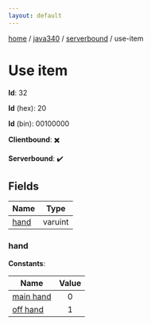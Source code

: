 ```yaml
---
layout: default
---
```


[home](/)  /  [java340](/protocol/java340)  /  [serverbound](/protocol/java340/serverbound)  /  use-item

# Use item

**Id**: 32

**Id** (hex): 20

**Id** (bin): 00100000

**Clientbound**: ✖️

**Serverbound**: ✔️

## Fields

Name | Type
---|---
[hand](#hand) | varuint

### hand

**Constants**:

Name | Value
---|:---:
[main hand](hand_main-hand) | 0
[off hand](hand_off-hand) | 1

